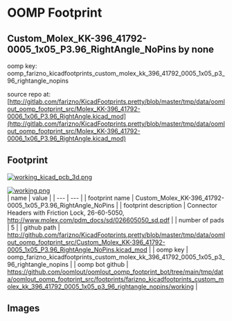 # OOMP Footprint  
## Custom_Molex_KK-396_41792-0005_1x05_P3.96_RightAngle_NoPins  by none  
  
oomp key: oomp_farizno_kicadfootprints_custom_molex_kk_396_41792_0005_1x05_p3_96_rightangle_nopins  
  
source repo at: [http://gitlab.com/farizno/KicadFootprints.pretty/blob/master/tmp/data/oomlout_oomp_footprint_src/Molex_KK-396_41792-0006_1x06_P3.96_RightAngle.kicad_mod](http://gitlab.com/farizno/KicadFootprints.pretty/blob/master/tmp/data/oomlout_oomp_footprint_src/Molex_KK-396_41792-0006_1x06_P3.96_RightAngle.kicad_mod)  
## Footprint  
  
[![working_kicad_pcb_3d.png](working_kicad_pcb_3d_600.png)](working_kicad_pcb_3d.png)  
  
[![working.png](working_600.png)](working.png)  
| name | value | 
| --- | --- | 
| footprint name | Custom_Molex_KK-396_41792-0005_1x05_P3.96_RightAngle_NoPins | 
| footprint description | Connector Headers with Friction Lock, 26-60-5050, http://www.molex.com/pdm_docs/sd/026605050_sd.pdf | 
| number of pads | 5 | 
| github path | http://github.com/farizno/KicadFootprints.pretty/blob/master/tmp/data/oomlout_oomp_footprint_src/Custom_Molex_KK-396_41792-0005_1x05_P3.96_RightAngle_NoPins.kicad_mod | 
| oomp key | oomp_farizno_kicadfootprints_custom_molex_kk_396_41792_0005_1x05_p3_96_rightangle_nopins | 
| oomp bot github | https://github.com/oomlout/oomlout_oomp_footprint_bot/tree/main/tmp/data/oomlout_oomp_footprint_src/footprints/farizno_kicadfootprints_custom_molex_kk_396_41792_0005_1x05_p3_96_rightangle_nopins/working | 
## Images  
